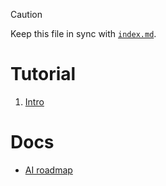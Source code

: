 > [!CAUTION]
>
> Keep this file in sync with [`index.md`](../index.md).

# Tutorial

1. [Intro](../01-intro/README.md)

# Docs

- [AI roadmap](../roadmaps/AI.md)

